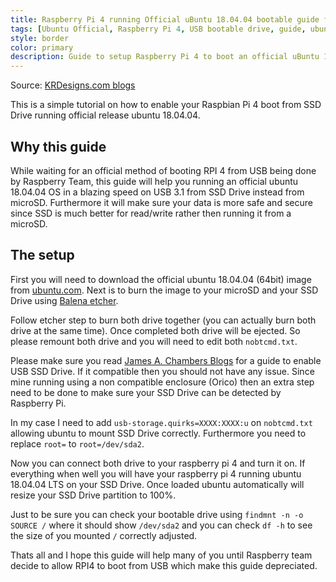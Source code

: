 ```yaml
---
title: Raspberry Pi 4 running Official uBuntu 18.04.04 bootable guide from USB SSD Drive
tags: [Ubuntu Official, Raspberry Pi 4, USB bootable drive, guide, ubuntu 18.04.04 LTS]
style: border
color: primary
description: Guide to setup Raspberry Pi 4 to boot an official uBuntu 18.04.04 from your USB SSD Driver.
---
```

Source: [KRDesigns.com blogs](https://www.krdesigns.com)

This is a simple tutorial on how to enable your Raspbian Pi 4 boot from SSD Drive running official release ubuntu 18.04.04.

## Why this guide

While waiting for an official method of booting RPI 4 from USB being done by Raspberry Team, this guide will help you running an official ubuntu 18.04.04 OS in a blazing speed on USB 3.1 from SSD Drive instead from microSD. Furthermore it will make sure your data is more safe and secure since SSD is much better for read/write rather then running it from a  microSD.

## The setup

First you will need to download the official ubuntu 18.04.04 (64bit) image from [ubuntu.com](https://ubuntu.com/download/raspberry-pi). Next is to burn the image to your microSD and your SSD Drive using [Balena etcher](https://www.balena.io/etcher/). 

Follow etcher step to burn both drive together (you can actually burn both drive at the same time). Once completed both drive will be ejected. So please remount both drive and you will need to edit both `nobtcmd.txt`. 

Please make sure you read [James A. Chambers Blogs](https://jamesachambers.com/raspberry-pi-4-usb-boot-config-guide-for-ssd-flash-drives/) for a guide to enable USB SSD Drive. If it compatible then you should not have any issue. Since mine running using a non compatible enclosure (Orico) then an extra step need to be done to make sure your SSD Drive can be detected by Raspberry Pi.

In my case I need to add `usb-storage.quirks=XXXX:XXXX:u` on `nobtcmd.txt` allowing ubuntu to mount SSD Drive correctly. Furthermore you need to replace `root=` to `root=/dev/sda2`.

Now you can connect both drive to your raspberry pi 4 and turn it on. If everything when well you will have your raspberry pi 4 running ubuntu 18.04.04 LTS on your SSD Drive. Once loaded ubuntu automatically will resize your SSD Drive partition to 100%.

Just to be sure you can check your bootable drive using `findmnt -n -o SOURCE /` where it should show `/dev/sda2` and you can check `df -h` to see the size of you mounted `/` correctly adjusted.

Thats all and I hope this guide will help many of you until Raspberry team decide to allow RPI4 to boot from USB which make this guide depreciated.


